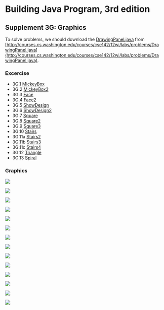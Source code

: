 # Building Java Program, 3rd edition

## Supplement 3G: Graphics

To solve problems, we should download the [DrawingPanel.java](DrawingPanel.jav) from [http://courses.cs.washington.edu/courses/cse142/12wi/labs/problems/DrawingPanel.java](http://courses.cs.washington.edu/courses/cse142/12wi/labs/problems/DrawingPanel.java).

### Excercise
* 3G.1   [MickeyBox](MickeyBox.java)
* 3G.2   [MickeyBox2](MickeyBox2.java)
* 3G.3   [Face](Face.java)
* 3G.4   [Face2](Face2.java)
* 3G.5   [ShowDesign](ShowDesign.java)
* 3G.6   [ShowDesign2](ShowDesign2.java)
* 3G.7   [Square](Square.java)
* 3G.8   [Square2](Square2.java)
* 3G.9   [Square3](Square3.java)
* 3G.10  [Stairs](Stairs.java)
* 3G.11a [Stairs2](Stairs2.java)
* 3G.11b [Stairs3](Stairs3.java)
* 3G.11c [Stairs4](Stair4s.java)
* 3G.12  [Triangle](Triangle.java)
* 3G.13  [Spiral](Spiral.java)


### Graphics
![](http://practiceit.cs.washington.edu/problems/bjp3-3g-e1-MickeyBox.png)

![](http://practiceit.cs.washington.edu/problems/bjp3-3g-e3-Face.png)

![](http://practiceit.cs.washington.edu/problems/bjp3-3g-e4-Face2.png)

![](http://practiceit.cs.washington.edu/problems/bjp3-3g-e5-ShowDesign.png)

![](http://practiceit.cs.washington.edu/problems/bjp3-3g-e6-ShowDesign2.png)

![](http://practiceit.cs.washington.edu/problems/3g-e5-SquaresA.png)

![](http://practiceit.cs.washington.edu/problems/bjp3-3g-e8-Squares2.png)

![](http://practiceit.cs.washington.edu/problems/bjp3-3g-e9-Squares3.png)

![](http://practiceit.cs.washington.edu/problems/bjp3-3g-e10-Stairs.png)

![](http://practiceit.cs.washington.edu/problems/bjp3-3g-e11a-Stairs2.png)

![](http://practiceit.cs.washington.edu/problems/bjp3-3g-e11b-Stairs3.png)

![](http://practiceit.cs.washington.edu/problems/bjp3-3g-e11c-Stairs4.png)

![](http://practiceit.cs.washington.edu/problems/bjp3-3g-e12-Triangle.png)

![](http://practiceit.cs.washington.edu/problems/bjp3-3g-e13-Spiral.png)
